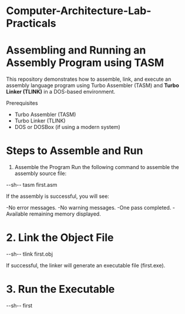 # Computer-Architecture-Lab-Practicals


# Assembling and Running an Assembly Program using TASM

This repository demonstrates how to assemble, link, and execute an assembly language program using Turbo Assembler (TASM) and **Turbo Linker (TLINK)** in a DOS-based environment.

Prerequisites
- Turbo Assembler (TASM)
- Turbo Linker (TLINK)
- DOS or DOSBox (if using a modern system)

# Steps to Assemble and Run

1. Assemble the Program
Run the following command to assemble the assembly source file:

--sh--
tasm first.asm

If the assembly is successful, you will see:

-No error messages.
-No warning messages.
-One pass completed.
-Available remaining memory displayed.

# 2. Link the Object File

--sh--
tlink first.obj

If successful, the linker will generate an executable file (first.exe).

# 3. Run the Executable

--sh--
first
